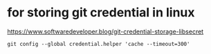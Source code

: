 # for storing git credential in linux
https://www.softwaredeveloper.blog/git-credential-storage-libsecret

~~~
git config --global credential.helper 'cache --timeout=300'
~~~

